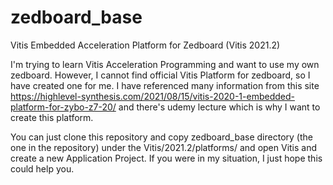 # zedboard_base
Vitis Embedded Acceleration Platform for Zedboard (Vitis 2021.2)

I'm trying to learn Vitis Acceleration Programming and want to use my own zedboard. However, I cannot find official Vitis Platform for zedboard, so I have created one for me.
I have referenced many information from this site https://highlevel-synthesis.com/2021/08/15/vitis-2020-1-embedded-platform-for-zybo-z7-20/ and there's udemy lecture which is why I want to create this platform.

You can just clone this repository and copy zedboard_base directory (the one in the repository) under the Vitis/2021.2/platforms/ and open Vitis and create a new Application Project. If you were in my situation, I just hope this could help you.
